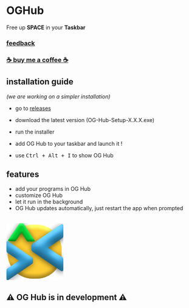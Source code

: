 # OGHub
Free up **SPACE** in your **Taskbar**

### [**feedback**](https://forms.gle/kfzZiQJyytgscY9R9)
### [**☕ buy me a coffee ☕**](https://paypal.me/LilianBrss)

## installation guide
*(we are working on a simpler installation)*

- go to [releases](https://github.com/Wivon/OGHub/releases)

- download the latest version (OG-Hub-Setup-X.X.X.exe)

- run the installer

- add OG Hub to your taskbar and launch it !

- use <kbd>Ctrl + Alt + I</kbd> to show OG Hub

## features

- add your programs in OG Hub
- customize OG Hub
- let it run in the background
- OG Hub updates automatically, just restart the app when prompted
<br>
<img src="src/img/logoX512.png" width="150px">

## ⚠️ OG Hub is in development ⚠️
